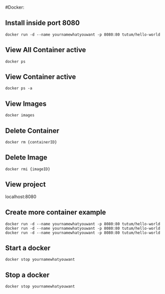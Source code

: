 #Docker:

## Install inside port 8080
```
docker run -d --name yournamewhatyouwant -p 8080:80 tutum/hello-world
```

## View All Container active
```
docker ps
```

## View Container active
```
docker ps -a
```

## View Images
```
docker images
```

## Delete Container
```
docker rm {containerID}
```

## Delete Image
```
docker rmi {imageID}
```

## View project
localhost:8080

## Create more container example
```
docker run -d --name yournamewhatyouwant -p 8080:80 tutum/hello-world
docker run -d --name yournamewhatyouwant -p 8080:80 tutum/hello-world
docker run -d --name yournamewhatyouwant -p 8080:80 tutum/hello-world

```

## Start a docker
```
docker stop yournamewhatyouwant
```

## Stop a docker
```
docker stop yournamewhatyouwant
```
